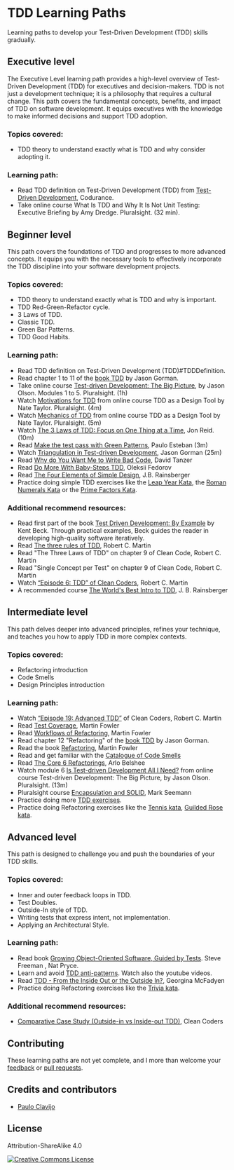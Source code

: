 # TDD Learning Paths

Learning paths to develop your Test-Driven Development (TDD) skills gradually.

## Executive level
The Executive Level learning path provides a high-level overview of Test-Driven Development (TDD) for executives and decision-makers. TDD is not just a development technique; it is a philosophy that requires a cultural change. This path covers the fundamental concepts, benefits, and impact of TDD on software development. It equips executives with the knowledge to make informed decisions and support TDD adoption.

### Topics covered:
- TDD theory to understand exactly what is TDD and why consider adopting it.

### Learning path:
- Read TDD definition on Test-Driven Development (TDD) from [Test-Driven Development](https://www.codurance.com/test-driven-development-guide), Codurance.
- Take online course What Is TDD and Why It Is Not Unit Testing: Executive Briefing by Amy Dredge. Pluralsight. (32 min).


## Beginner level
This path covers the foundations of TDD and progresses to more advanced concepts. It equips you with the necessary tools to effectively incorporate the TDD discipline into your software development projects.

### Topics covered:
- TDD theory to understand exactly what is TDD and why is important.
- TDD Red-Green-Refactor cycle.
- 3 Laws of TDD.
- Classic TDD.
- Green Bar Patterns.
- TDD Good Habits.

### Learning path:
- Read TDD definition on Test-Driven Development (TDD)#TDDDefinition.
- Read chapter 1 to 11 of the [book TDD](https://codemanship.co.uk/tdd_jasongorman_codemanship.pdf) by Jason Gorman.
- Take online course [Test-driven Development: The Big Picture](https://app.pluralsight.com/library/courses/test-driven-development-big-picture-2022), by Jason Olson. Modules 1 to 5. Pluralsight. (1h)
- Watch [Motivations for TDD](https://app.pluralsight.com/ilx/video-courses/3a6b15b5-0f5e-4753-91bd-0ecab4d98769/a06a027b-8d25-4955-8ef5-07b1b2776dcd/807e8105-8e33-4a0c-a2da-08a98f396615) from online course TDD as a Design Tool by Nate Taylor. Pluralsight. (4m)
- Watch [Mechanics of TDD](https://app.pluralsight.com/ilx/video-courses/3a6b15b5-0f5e-4753-91bd-0ecab4d98769/a06a027b-8d25-4955-8ef5-07b1b2776dcd/daf15ce9-c356-4439-a1ef-3c8d037effed) from online course TDD as a Design Tool by Nate Taylor. Pluralsight. (5m)
- Watch [The 3 Laws of TDD: Focus on One Thing at a Time](https://qualitycoding.org/3-laws-tdd/), Jon Reid. (10m)
- Read [Make the test pass with Green Patterns](https://paucls.wordpress.com/2024/05/24/tdd-make-the-test-pass-with-green-patterns/), Paulo Esteban (3m)
- Watch [Triangulation in Test-driven Development](https://www.youtube.com/watch?v=E8gipX_C5fM), Jason Gorman (25m)
- Read [Why do You Want Me to Write Bad Code](https://www.davidtanzer.net/david%27s%20blog/tdd/2018/08/21/why_do_you_want_me_to_write_wrong_code.html), David Tanzer
- Read [Do More With Baby-Steps TDD](https://www.tddfellow.com/blog/2016/10/19/do-more-with-baby-steps-tdd/), Oleksii Fedorov
- Read [The Four Elements of Simple Design](https://blog.jbrains.ca/permalink/the-four-elements-of-simple-design), J.B. Rainsberger
- Practice doing simple TDD exercises like the [Leap Year Kata](https://codingdojo.org/kata/LeapYears/), the [Roman Numerals Kata](https://kata-log.rocks/roman-numerals-kata) or the [Prime Factors Kata](http://butunclebob.com/ArticleS.UncleBob.ThePrimeFactorsKata).

### Additional recommend resources:
- Read first part of the book [Test Driven Development: By Example](https://www.goodreads.com/book/show/387190.Test_Driven_Development) by Kent Beck. Through practical examples, Beck guides the reader in developing high-quality software iteratively.
- Read [The three rules of TDD](http://butunclebob.com/ArticleS.UncleBob.TheThreeRulesOfTdd), Robert C. Martin
- Read "The Three Laws of TDD" on chapter 9 of Clean Code, Robert C. Martin
- Read "Single Concept per Test" on chapter 9 of Clean Code, Robert C. Martin
- Watch [“Episode 6: TDD” of Clean Coders](https://cleancoders.com/episode/clean-code-episode-6-p1), Robert C. Martin
- A recommended course [The World's Best Intro to TDD](https://www.jbrains.ca/training/course/worlds-best-intro-to-tdd), J. B. Rainsberger


## Intermediate level
This path delves deeper into advanced principles, refines your technique, and teaches you how to apply TDD in more complex contexts.

### Topics covered:
- Refactoring introduction
- Code Smells
- Design Principles introduction

### Learning path:
- Watch [“Episode 19: Advanced TDD”](https://cleancoders.com/episode/clean-code-episode-19-p1) of Clean Coders, Robert C. Martin
- Read [Test Coverage](https://martinfowler.com/bliki/TestCoverage.html), Martin Fowler
- Read [Workflows of Refactoring](https://martinfowler.com/articles/workflowsOfRefactoring/), Martin Fowler
- Read chapter 12 "Refactoring" of the [book TDD](https://codemanship.co.uk/tdd_jasongorman_codemanship.pdf) by Jason Gorman.
- Read the book [Refactoring](https://martinfowler.com/books/refactoring.html), Martin Fowler
- Read and get familiar with the [Catalogue of Code Smells](https://sourcemaking.com/refactoring/smells)
- Read [The Core 6 Refactorings](http://arlobelshee.com/the-core-6-refactorings), Arlo Belshee
- Watch module 6 [Is Test-driven Development All I Need?]() from online course Test-driven Development: The Big Picture, by Jason Olson. Pluralsight. (13m)
- Pluralsight course [Encapsulation and SOLID](https://app.pluralsight.com/library/courses/encapsulation-solid/table-of-contents), Mark Seemann
- Practice doing more [TDD exercises](https://kata-log.rocks/starter).
- Practice doing Refactoring exercises like the [Tennis kata](https://kata-log.rocks/tennis-kata), [Guilded Rose kata](https://kata-log.rocks/gilded-rose-kata).


## Advanced level
This path is designed to challenge you and push the boundaries of your TDD skills.

### Topics covered:
- Inner and outer feedback loops in TDD.
- Test Doubles.
- Outside-In style of TDD.
- Writing tests that express intent, not implementation.
- Applying an Architectural Style.

### Learning path:
- Read book [Growing Object-Oriented Software, Guided by Tests](https://www.goodreads.com/book/show/4268826-growing-object-oriented-software-guided-by-tests). Steve Freeman , Nat Pryce.
- Learn and avoid [TDD anti-patterns](https://www.codurance.com/publications/tdd-antipatters-series). Watch also the youtube videos.
- Read [TDD - From the Inside Out or the Outside In?](https://8thlight.com/insights/tdd-from-the-inside-out-or-the-outside-in), Georgina McFadyen
- Practice doing Refactoring exercises like the [Trivia kata](https://kata-log.rocks/ugly-trivia-kata).

### Additional recommend resources:
- [Comparative Case Study (Outside-in vs Inside-out TDD)](https://cleancoders.com/episode/comparativeDesign-episode-1), Clean Coders

## Contributing
These learning paths are not yet complete, and I more than welcome your [feedback](https://github.com/paucls/tdd-learning-paths/issues) or [pull requests](https://github.com/paucls/tdd-learning-paths/pulls).

## Credits and contributors
* [Paulo Clavijo](https://x.com/pclavijo)

## License
Attribution-ShareAlike 4.0

[![Creative Commons License](https://i.creativecommons.org/l/by-sa/4.0/88x31.png)](http://creativecommons.org/licenses/by-sa/4.0/)

